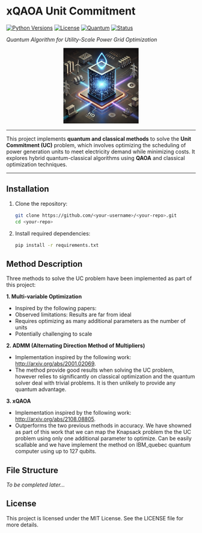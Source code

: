 # **xQAOA Unit Commitment**
[![Python Versions](https://img.shields.io/badge/python-3.10-blue.svg)](https://www.python.org/)
[![License](https://img.shields.io/badge/License-MIT-green.svg)](https://opensource.org/licenses/MIT)
[![Quantum](https://img.shields.io/badge/Quantum-QAOA-purple.svg)](https://qiskit.org/)
[![Status](https://img.shields.io/badge/Status-In%20Development-yellow.svg)](https://github.com/your-username/your-repo)


*Quantum Algorithm for Utility-Scale Power Grid Optimization*

<div align="center">
  <img src="image.png" alt="Unit Commitment Optimization" width="200">
</div>

---

This project implements **quantum and classical methods** to solve the **Unit Commitment (UC)** problem, which involves optimizing the scheduling of power generation units to meet electricity demand while minimizing costs. It explores hybrid quantum-classical algorithms using **QAOA** and classical optimization techniques.

---

## **Installation**

1. Clone the repository:
   ```bash
   git clone https://github.com/<your-username>/<your-repo>.git
   cd <your-repo>
   ```

2. Install required dependencies:
   ```bash
   pip install -r requirements.txt
   ```

## **Method Description**

Three methods to solve the UC problem have been implemented as part of this project:

**1. Multi-variable Optimization**
- Inspired by the following papers: 
- Observed limitations: Results are far from ideal
- Requires optimizing as many additional parameters as the number of units
- Potentially challenging to scale

**2. ADMM (Alternating Direction Method of Multipliers)**
- Implementation inspired by the following work: http://arxiv.org/abs/2001.02069.
- The method provide good results when solving the UC problem, however relies to significantly on classical optimization and the quantum solver deal with trivial problems. It is then unlikely to provide any quantum advantage.

**3. xQAOA**
- Implementation inspired by the following work: http://arxiv.org/abs/2108.08805.
- Outperforms the two previous methods in accuracy. We have showned as part of this work that we can map the Knapsack problem the the UC problem using only one additional parameter to optimize. Can be easily scallable and we have implement the method on IBM_quebec quantum computer using up to 127 qubits.

## **File Structure**

*To be completed later...*

## **License**

This project is licensed under the MIT License. See the LICENSE file for more details.
